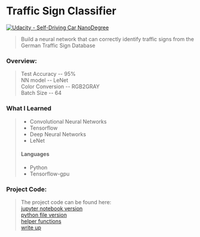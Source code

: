 # Traffic Sign Classifier
[![Udacity - Self-Driving Car NanoDegree](https://s3.amazonaws.com/udacity-sdc/github/shield-carnd.svg)](http://www.udacity.com/drive)

> Build a neural network that can correctly identify traffic signs from the German Traffic Sign Database

### Overview:
> Test Accuracy -- 95%  
NN model -- LeNet  
Color Conversion -- RGB2GRAY  
Batch Size -- 64

### What I Learned
> - Convolutional Neural Networks
> - Tensorflow
> - Deep Neural Networks
> - LeNet
> #### Languages
> - Python
> - Tensorflow-gpu

### Project Code:
> The project code can be found here:  
[jupyter notebook version](Traffic_Sign_Classifier.ipynb)  
[python file version](Traffic_Sign_Classifier.py)  
[helper functions](helper_functions.py)  
[write up](WriteUp.md)



